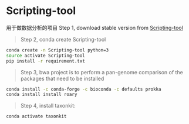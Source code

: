 # Scripting-tool
用于做数据分析的项目
Step 1, download stable version from [Scripting-tool](https://github.com/braveHUI/Scripting-tool.git)

>Step 2, conda create Scripting-tool

```Bash
conda create -n Scripting-tool python=3
source activate Scripting-tool
pip install -r requirement.txt
```
>Step 3, bwa project is to perform a pan-genome comparison of the packages that need to be installed

```Bash
conda install -c conda-forge -c bioconda -c defaults prokka
conda install install roary
```
>Step 4, install taxonkit: 

```Bash
conda activate taxonkit
```
